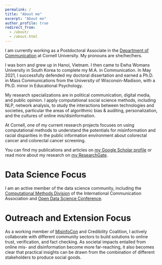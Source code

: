 ```yaml
---
permalink: /
title: "About me"
excerpt: "About me"
author_profile: true
redirect_from: 
  - /about/
  - /about.html
---
```


I am currently working as a Postdoctoral Associate in the [Department of Communication](https://cals.cornell.edu/chau-tong) at Cornell University. My pronouns are she/her/hers. 

I was born and grew up in Hanoi, Vietnam. I then came to Ewha Womans University in South Korea to complete my M.A. in Communication. In May 2021, I successfully defended my doctoral dissertation and earned a Ph.D. in Mass Communications from the University of Wisconsin-Madison, with a Ph.D. minor in Educational Psychology. 

My research specializations are in political communication, digital media, and public opinion. I apply computational social science methods, including NLP, network analysis, to study the interactions between technologies and societies, particular the areas of algorithmic bias & auditing, personalization, and the cultures of online mis/disinformation. 
 
At Cornell, one of my current research projects focuses on using computational methods to understand the potentials for misinformation and racial disparities in the public information environment about colorectal cancer and colorectal cancer screening. 

You can find my publications and articles on [my Google Scholar profile](https://scholar.google.com/citations?user=-oDmvvQAAAAJ&hl=en&oi=ao) or read more about my research on [my ResearchGate](https://www.researchgate.net/profile/Chau-Tong). 

Data Science Focus
======
I am an active member of the data science community, including the [Computational Methods Division](http://ica-cm.org/) of the International Communication Association and [Open Data Science Conference](https://odsc.com).  

Outreach and Extension Focus
======
As a working member of [MisinfoCon](https://misinfocon.com/) and Credibility Coalition, I actively collaborate with different community sectors to build solutions to online trust, verification, and fact checking. As societal impacts entailed from online mis- and disinformation become more far-reaching, it also becomes clear that practical insights can be drawn from the combination of different stakeholders to produce social goods.



